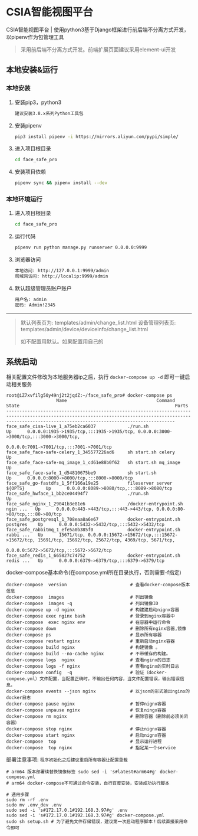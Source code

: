 # CSIA智能视图平台

CSIA智能视图平台 | 使用python3基于Django框架进行前后端不分离方式开发，以pipenv作为包管理工具
> 采用前后端不分离方式开发。前端扩展页面建议采用element-ui开发

## 本地安装&运行

### 本地安装

1. 安装pip3，python3
   ```bash
   建议安装3.8.x系列Python工具包
   ```

2. 安装pipenv
   ```bash
   pip3 install pipenv -i https://mirrors.aliyun.com/pypi/simple/
   ```

3. 进入项目根目录
   ```bash
   cd face_safe_pro
   ```

4. 安装项目依赖
   ```bash
   pipenv sync && pipenv install --dev
   ```

### 本地环境运行

1. 进入项目根目录
   ```bash
   cd face_safe_pro
   ```

2. 运行代码
   ```bash
   pipenv run python manage.py runserver 0.0.0.0:9999
   ```

3. 浏览器访问
   ```bash
   本地访问: http://127.0.0.1:9999/admin
   局域网访问: http://localip:9999/admin
   ```

4. 默认超级管理员账户账户
   ```bash
   用户名: admin
   密码: Admin!2345
   ```

---

> 默认列表页为: templates/admin/change_list.html 设备管理列表页: templates/admin/device/deviceinfo/change_list.html
>
> 如不配置用默认。如果配置用自己的


## 系统启动

相关配置文件修改为本地服务器ip之后，执行 `docker-compose up -d` 即可一键启动相关服务

```text
root@iZ7xvfilg50y49nj2t2jqdZ:~/face_safe_pro# docker-compose ps
                   Name                                  Command               State                                                           Ports
------------------------------------------------------------------------------------------------------------------------------------------------------------------------------------------------------------
face_safe_cisa-live_1_a75eb2ca6037            ./run.sh                         Up      0.0.0.0:1935->1935/tcp,:::1935->1935/tcp, 0.0.0.0:3000->3000/tcp,:::3000->3000/tcp,
                                                                                       0.0.0.0:7001->7001/tcp,:::7001->7001/tcp
face_safe_face-safe-celery_1_345577226ad6     sh start.sh celery               Up
face_safe_face-safe-mq_image_1_cd61e88b0f62   sh start.sh mq_image             Up
face_safe_face-safe_1_d54810675be9            sh start.sh                      Up      0.0.0.0:8000->8000/tcp,:::8000->8000/tcp
face_safe_go-fastdfs_1_5ff166a19e25           fileserver server ${OPTS}        Up      0.0.0.0:8089->8080/tcp,:::8089->8080/tcp
face_safe_hwface_1_bb2ce04494f7               ./run.sh                         Up
face_safe_nginx_1_29041b3e81e6                /docker-entrypoint.sh ngin ...   Up      0.0.0.0:443->443/tcp,:::443->443/tcp, 0.0.0.0:80->80/tcp,:::80->80/tcp
face_safe_postgresql_1_708eaa8a6e67           docker-entrypoint.sh postgres    Up      0.0.0.0:5432->5432/tcp,:::5432->5432/tcp
face_safe_rabbitmq_1_efe5a0b385f0             docker-entrypoint.sh rabbi ...   Up      15671/tcp, 0.0.0.0:15672->15672/tcp,:::15672->15672/tcp, 15691/tcp, 15692/tcp, 25672/tcp, 4369/tcp, 5671/tcp,
                                                                                       0.0.0.0:5672->5672/tcp,:::5672->5672/tcp
face_safe_redis_1_665827c74752                docker-entrypoint.sh redis ...   Up      0.0.0.0:6379->6379/tcp,:::6379->6379/tcp
```


docker-compose基本命令(在compose.yml所在目录执行，否则需要-f指定)

```text
docker-compose  version                        # 查看docker-compose版本信息
docker-compose  images                         # 列出镜像
docker-compose  images -q                      # 列出镜像ID
docker-compose up -d nginx                     # 构建建启动nignx容器
docker-compose exec nginx bash                 # 登录到nginx容器中
docker-compose  exec nginx env                 # 在容器中运行命令
docker-compose down                            # 删除所有nginx容器,镜像
docker-compose ps                              # 显示所有容器
docker-compose restart nginx                   # 重新启动nginx容器
docker-compose build nginx                     # 构建镜像 。        
docker-compose build --no-cache nginx          # 不带缓存的构建。
docker-compose logs  nginx                     # 查看nginx的日志 
docker-compose logs -f nginx                   # 查看nginx的实时日志
docker-compose config  -q                      # 验证（docker-compose.yml）文件配置，当配置正确时，不输出任何内容，当文件配置错误，输出错误信息。 
docker-compose events --json nginx             # 以json的形式输出nginx的docker日志
docker-compose pause nginx                     # 暂停nignx容器
docker-compose unpause nginx                   # 恢复ningx容器
docker-compose rm nginx                        # 删除容器（删除前必须关闭容器）
docker-compose stop nginx                      # 停止nignx容器
docker-compose start nginx                     # 启动nignx容器
docker-compose  top                            # 显示运行进程
docker-compose  top nginx                      # 指定某一个service
```


部署注意事项: `程序初始化之后建议重启所有容器让配置重载`

```text
# arm64 版本部署续替换镜像标签 sudo sed -i 's#latest#arm64#g' docker-compose.yml
# arm64 docker-compose不可通过命令安装，自行百度安装，安装成功执行脚本

# 通用步骤
sudo rm -rf .env
sudo mv .env_dev .env
sudo sed -i 's#172.17.0.1#192.168.3.97#g' .env
sudo sed -i 's#172.17.0.1#192.168.3.97#g' docker-compose.yml
sudo sh setup.sh # 为了避免文件存储错误，建议第一次启动程序脚本！后续直接采用命令即可
```

